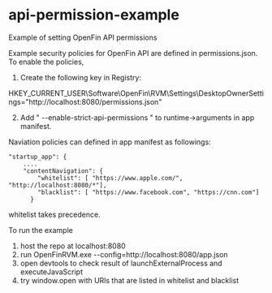 # api-permission-example
Example of setting OpenFin API permissions

Example security policies for OpenFin API are defined in permissions.json.  To enable the policies, 

1. Create the following key in Registry:

HKEY_CURRENT_USER\Software\OpenFin\RVM\Settings\DesktopOwnerSettings="http://localhost:8080/permissions.json"

2. Add " --enable-strict-api-permissions " to runtime->arguments in app manifest.

Naviation policies can defined in app manifest as followings:

    "startup_app": {
        ....
        "contentNavigation": {
            "whitelist": [ "https://www.apple.com/", "http://localhost:8080/*"],
            "blacklist": [ "https://www.facebook.com", "https://cnn.com"]
          }  

whitelist takes precedence.

To run the example

1. host the repo at localhost:8080
2. run
    OpenFinRVM.exe --config=http://localhost:8080/app.json
3. open devtools to check result of launchExternalProcess and executeJavaScript
4. try window.open with URls that are listed in whitelist and blacklist    